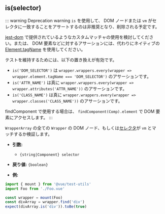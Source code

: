 ## is(selector)

::: warning Deprecation warning
`is` を使用して、 DOM ノードまたは `vm` がセレクタに一致することをアサートするのは非推奨となり、削除される予定です。

[jest-dom](https://github.com/testing-library/jest-dom#custom-matchers) で提供されているようなカスタムマッチャの使用を検討してください。または、 DOM 要素などに対するアサーションには、代わりにネイティブの [Element.tagName](https://developer.mozilla.org/en-US/docs/Web/API/Element/tagName) を使用してください。

テストを維持するためには、以下の置き換えが有効です。

- `is('DOM_SELECTOR')` は `wrapper.wrappers.every(wrapper => wrapper.element.tagName === 'DOM_SELECTOR')` のアサーションです。
- `is('ATTR_NAME')` は真に `wrapper.wrappers.every(wrapper => wrapper.attributes('ATTR_NAME'))` のアサーションです。
- `is('CLASS_NAME')` は真に `wrapper.wrappers.every(wrapper => wrapper.classes('CLASS_NAME'))` のアサーションです。

findComponent で使用する場合は、 `findComponent(Comp).element` で DOM 要素にアクセスします。
:::

`WrapperArray` の全ての `Wrapper` の DOM ノード、もしくは[セレクタ](../selectors.md)が `vm` とマッチするか検証します。

- **引数:**

  - `{string|Component} selector`

- **戻り値:** `{boolean}`

- **例:**

```js
import { mount } from '@vue/test-utils'
import Foo from './Foo.vue'

const wrapper = mount(Foo)
const divArray = wrapper.find('div')
expect(divArray.is('div')).toBe(true)
```
